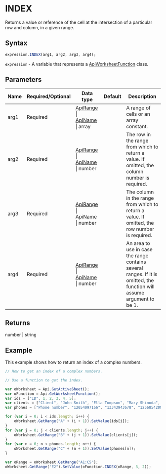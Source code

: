# INDEX

Returns a value or reference of the cell at the intersection of a particular row and column, in a given range.

## Syntax

```javascript
expression.INDEX(arg1, arg2, arg3, arg4);
```

`expression` - A variable that represents a [ApiWorksheetFunction](../ApiWorksheetFunction.md) class.

## Parameters

| **Name** | **Required/Optional** | **Data type** | **Default** | **Description** |
| ------------- | ------------- | ------------- | ------------- | ------------- |
| arg1 | Required | [ApiRange](../../ApiRange/ApiRange.md) \| [ApiName](../../ApiName/ApiName.md) \| array |  | A range of cells or an array constant. |
| arg2 | Required | [ApiRange](../../ApiRange/ApiRange.md) \| [ApiName](../../ApiName/ApiName.md) \| number |  | The row in the range from which to return a value. If omitted, the column number is required. |
| arg3 | Required | [ApiRange](../../ApiRange/ApiRange.md) \| [ApiName](../../ApiName/ApiName.md) \| number |  | The column in the range from which to return a value. If omitted, the row number is required. |
| arg4 | Required | [ApiRange](../../ApiRange/ApiRange.md) \| [ApiName](../../ApiName/ApiName.md) \| number |  | An area to use in case the range contains several ranges. If it is omitted, the function will assume argument to be 1. |

## Returns

number \| string

## Example

This example shows how to return an index of a complex numbers.

```javascript editor-xlsx
// How to get an index of a complex numbers.

// Use a function to get the index.

var oWorksheet = Api.GetActiveSheet();
var oFunction = Api.GetWorksheetFunction();
var ids = ["ID", 1, 2, 3, 4, 5];
var clients = ["Client", "John Smith", "Ella Tompson", "Mary Shinoda", "Lily-Ann Bates", "Clara Ray"];
var phones = ["Phone number", "12054097166", "13343943678", "12568542099", "12057032298", "12052914781"];

for (var i = 0; i < ids.length; i++) {
    oWorksheet.GetRange("A" + (i + 1)).SetValue(ids[i]);
}
for (var j = 0; j < clients.length; j++) {
    oWorksheet.GetRange("B" + (j + 1)).SetValue(clients[j]);
}
for (var n = 0; n < phones.length; n++) {
    oWorksheet.GetRange("C" + (n + 1)).SetValue(phones[n]);
}

var oRange = oWorksheet.GetRange("A1:C5");
oWorksheet.GetRange("E2").SetValue(oFunction.INDEX(oRange, 3, 2));
```
